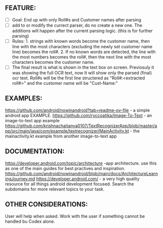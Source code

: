 ## FEATURE:

- [ ] Goal: End up with only Roll#s and Customer names after parsing
- [ ] add to or modify the currect parser, do no create a new one. The additions will happen after the current parsing logic. (this is for further parsing)
- [ ] Rules: 1. strings with known words become the customer name, then line with the most characters (excluding the newly set customer name line) becomes the roll#. 2. If no known words are detected, the line with the most numbers becomes the roll#, then the next line with the most characters becomes the customer name. 
- [ ] The final result is what is shown in the text box on screen. Previosuly it was showing the full OCR text, now It will show only the parsed (final) ocr text. Roll#s will be the first line structered as "Roll#:<extracted roll#>" and the customer name will be "Cust-Name:<extracted customer name>"
## EXAMPLES:

https://github.com/android/nowinandroid?tab=readme-ov-file - a simple android app EXAMPLE.
https://github.com/ryccoatika/Image-To-Text - an image-to-text app example
https://github.com/krishnachaitanya0107/TextRecognizerApp/blob/master/app/src/main/java/com/example/textrecognizer/MainActivity.kt - the mainactivity.kt example from another image-to-text app

## DOCUMENTATION:

https://developer.android.com/topic/architecture -app architecture. use this as one of the main guides for best practives and inspiration.
https://github.com/android/nowinandroid/blob/main/docs/ArchitectureLearningJourney.md
https://developer.android.com/ - a very high quality resource for all things android development focused. Search the subdomains for more relevant topics to your task.

## OTHER CONSIDERATIONS:

User will help when asked. Work with the user if something cannot be handled bu Codex alone.
